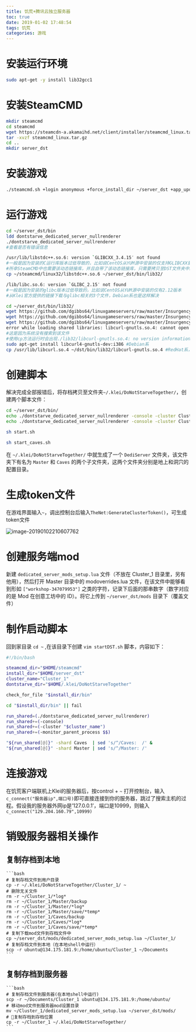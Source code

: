 ```yaml
---
title: 饥荒+腾讯云独立服务器
toc: true
date: 2019-01-02 17:48:54
tags: 饥荒
categories: 游戏
---
```


# 安装运行环境

```bash
sudo apt-get -y install lib32gcc1
```

# 安装SteamCMD

```bash
mkdir steamcmd
cd steamcmd
wget https://steamcdn-a.akamaihd.net/client/installer/steamcmd_linux.tar.gz
tar -xvzf steamcmd_linux.tar.gz
cd ..
mkdir server_dst
```

# 安装游戏

```bash
./steamcmd.sh +login anonymous +force_install_dir ~/server_dst +app_update 343050 validate +quit
```

# 运行游戏

```bash
cd ~/server_dst/bin
ldd dontstarve_dedicated_server_nullrenderer
./dontstarve_dedicated_server_nullrenderer
#查看是否有错误信息
```

```bash
/usr/lib/libstdc++.so.6: version `GLIBCXX_3.4.15′ not found
#一般是因为安装的C运行库版本过低导致的，比如说CentOS从YUM源中安装的仅支持GLIBCXX到3.4.13
#所幸SteamCMD中也需要该动态链接库，并且自带了该动态链接库，只需要拷贝至DST文件夹中即可
cp ~/steamcmd/linux32/libstdc++.so.6 ~/server_dst/bin/lib32/

/lib/libc.so.6: version `GLIBC_2.15′ not found
#一般是因为安装的glibc版本过低导致的，比如说CentOS从YUM源中安装的仅有2.12版本
#从Klei官方提供的链接下载与glibc相关的3个文件，Debian系也是这样解决

cd ~/server_dst/bin/lib32/
wget https://github.com/dgibbs64/linuxgameservers/raw/master/Insurgency/dependencies/libc.so.6
wget https://github.com/dgibbs64/linuxgameservers/raw/master/Insurgency/dependencies/libpthread.so.0
wget https://github.com/dgibbs64/linuxgameservers/raw/master/Insurgency/dependencies/librt.so.1
error while loading shared libraries: libcurl-gnutls.so.4: cannot open shared object file: No such file or directory
#这是因为系统没有搜索到该文件
#使用cp方法运行时会出现./lib32/libcurl-gnutls.so.4: no version information available警告，无视之~
sudo apt-get install libcurl4-gnutls-dev:i386 #Debian系
cp /usr/lib/libcurl.so.4 ~/dst/bin/lib32/libcurl-gnutls.so.4 #RedHat系，Debian系未测试该方法是否可行
```

# 创建脚本

解决完成全部报错后，将存档拷贝至文件夹`~/.klei/DoNotStarveTogether/`，创建两个脚本文件：

```bash
cd ~/server_dst/bin/
echo ./dontstarve_dedicated_server_nullrenderer -console -cluster Cluster_1 -shard Master > start.sh
echo ./dontstarve_dedicated_server_nullrenderer -console -cluster Cluster_1 -shard Caves > start_caves.sh

sh start.sh

sh start_caves.sh
```

在 `~/.klei/DoNotStarveTogether/` 中就生成了一个 `DediServer` 文件夹，该文件夹下有名为 `Master` 和 `Caves` 的两个子文件夹，这两个文件夹分别是地上和洞穴的配置目录。

# 生成token文件

在游戏界面输入`~`，调出控制台后输入`TheNet:GenerateClusterToken()`，可生成token文件

![image-20190102210607762](https://ws1.sinaimg.cn/large/006tNbRwly1fysjm0pnjej30fp0ahq5a.jpg)

# 创建服务端mod

新建 `dedicated_server_mods_setup.lua` 文件（不放在 Cluster_1 目录里，另有他用），然后打开 Master 目录中的 modoverrides.lua 文件，在该文件中能够看到形如 `["workshop-347079953"]` 之类的字符，记录下后面的那串数字（数字对应的是 Mod 在创意工坊中的 ID）。将它上传到 `~/server_dst/mods` 目录下（覆盖文件）

# 制作启动脚本

回到家目录 `cd ~` ,在该目录下创建 `vim startDST.sh` 脚本，内容如下：

```bash
#!/bin/bash

steamcmd_dir="$HOME/steamcmd"
install_dir="$HOME/server_dst"
cluster_name="Cluster_1"
dontstarve_dir="$HOME/.klei/DoNotStarveTogether"

check_for_file "$install_dir/bin"

cd "$install_dir/bin" || fail

run_shared=(./dontstarve_dedicated_server_nullrenderer)
run_shared+=(-console)
run_shared+=(-cluster "$cluster_name")
run_shared+=(-monitor_parent_process $$)

"${run_shared[@]}" -shard Caves  | sed 's/^/Caves:  /' &
"${run_shared[@]}" -shard Master | sed 's/^/Master: /'
```

# 连接游戏

在饥荒客户端联机上Klei的服务器后，按control + `~` 打开控制台，输入`c_connect("服务器ip",端口号)`即可直接连接到你的服务器，跳过了搜索主机的过程。假设我的服务器外网ip是’127.0.0.1’，端口是10999，则输入`c_connect("129.204.160.79",10999)`

# 销毁服务器相关操作
## 复制存档到本地
    ```bash
    # 复制存档文件到用户目录
    cp -r ~/.klei/DoNotStarveTogether/Cluster_1/ ~
    # 删除无关文件
    rm -r ~/Cluster_1/*log*
    rm -r ~/Cluster_1/Master/backup
    rm -r ~/Cluster_1/Master/*log*
    rm -r ~/Cluster_1/Master/save/*temp*
    rm -r ~/Cluster_1/Caves/backup
    rm -r ~/Cluster_1/Caves/*log*
    rm -r ~/Cluster_1/Caves/save/*temp*
    # 复制下载mod文件到存档文件中
    cp ~/server_dst/mods/dedicated_server_mods_setup.lua ~/Cluster_1/
    # 复制存档文件到本地（在本地shell中运行）
    scp -r ubuntu@134.175.181.9:/home/ubuntu/Cluster_1 ~/Documents
    ```
## 复制存档到服务器
    ```bash
    # 复制存档文件到服务器(在本地shell中运行)
    scp -r ~/Documents/Cluster_1 ubuntu@134.175.181.9:/home/ubuntu/
    # 移动mod文件到服务器mod设置目录
    mv ~/Cluster_1/dedicated_server_mods_setup.lua ~/server_dst/mods/
    # 复制存档到存档位置
    cp -r ~/Cluster_1 ~/.klei/DoNotStarveTogether/
    ```